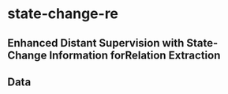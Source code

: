 # state-change-re

## Enhanced Distant Supervision with State-Change Information forRelation Extraction


## Data
